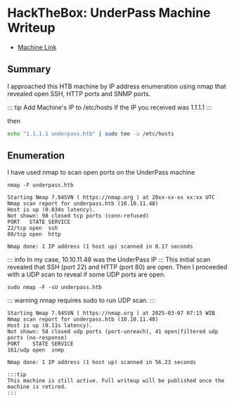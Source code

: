 # HackTheBox: UnderPass Machine Writeup
-  [Machine Link](https://app.hackthebox.com/machines/UnderPass)
## Summary

I approached this HTB machine by IP address enumeration using nmap that revealed open SSH, HTTP ports and SNMP ports.

::: tip
Add Machine's IP to /etc/hosts
If the IP you received was 1.1.1.1
:::

then
```bash
echo "1.1.1.1 underpass.htb" | sudo tee -a /etc/hosts
```
## Enumeration
I have used nmap to scan open ports on the UnderPass machine
```shell
nmap -F underpass.htb
```
```console
Starting Nmap 7.94SVN ( https://nmap.org ) at 20xx-xx-xx xx:xx UTC
Nmap scan report for underpass.htb (10.10.11.48)
Host is up (0.034s latency).
Not shown: 98 closed tcp ports (conn-refused)
PORT   STATE SERVICE
22/tcp open  ssh
80/tcp open  http

Nmap done: 1 IP address (1 host up) scanned in 0.17 seconds
```
::: info
In my case, 10.10.11.48 was the UnderPass IP
:::
This initial scan revealed that SSH (port 22) and HTTP (port 80) are open. Then I proceeded with a UDP scan to reveal if some UDP ports are open.
```shell
sudo nmap -F -sU underpass.htb
```
::: warning
nmap requires sudo to run UDP scan.
:::
```console
Starting Nmap 7.94SVN ( https://nmap.org ) at 2025-03-07 07:15 WIB
Nmap scan report for underpass.htb (10.10.11.48)
Host is up (0.11s latency).
Not shown: 58 closed udp ports (port-unreach), 41 open|filtered udp ports (no-response)
PORT    STATE SERVICE
161/udp open  snmp

Nmap done: 1 IP address (1 host up) scanned in 56.23 seconds

:::tip
This machine is still active. Full writeup will be published once the machine is retired.
:::